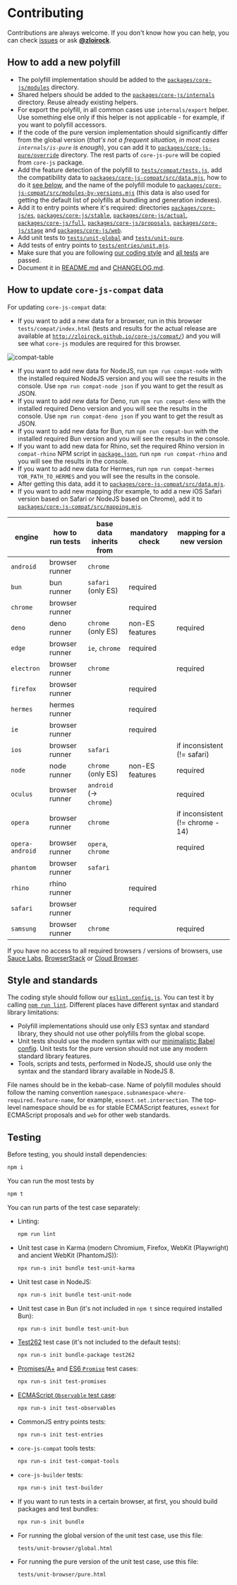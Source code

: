 # Contributing

Contributions are always welcome. If you don't know how you can help, you can check [issues](https://github.com/zloirock/core-js/issues) or ask [**@zloirock**](https://github.com/zloirock).

## How to add a new polyfill

- The polyfill implementation should be added to the [`packages/core-js/modules`](./packages/core-js/modules) directory.
- Shared helpers should be added to the [`packages/core-js/internals`](./packages/core-js/internals) directory. Reuse already existing helpers.
- For export the polyfill, in all common cases use `internals/export` helper. Use something else only if this helper is not applicable - for example, if you want to polyfill accessors.
- If the code of the pure version implementation should significantly differ from the global version (*that's not a frequent situation, in most cases `internals/is-pure` is enough*), you can add it to [`packages/core-js-pure/override`](./packages/core-js-pure/override) directory. The rest parts of `core-js-pure` will be copied from `core-js` package.
- Add the feature detection of the polyfill to [`tests/compat/tests.js`](./tests/compat/tests.js), add the compatibility data to [`packages/core-js-compat/src/data.mjs`](./packages/core-js-compat/src/data.mjs), how to do it [see below](#how-to-update-core-js-compat-data), and the name of the polyfill module to [`packages/core-js-compat/src/modules-by-versions.mjs`](./packages/core-js-compat/src/modules-by-versions.mjs) (this data is also used for getting the default list of polyfills at bundling and generation indexes).
- Add it to entry points where it's required: directories [`packages/core-js/es`](./packages/core-js/es), [`packages/core-js/stable`](./packages/core-js/stable), [`packages/core-js/actual`](./packages/core-js/actual), [`packages/core-js/full`](./packages/core-js/full), [`packages/core-js/proposals`](./packages/core-js/proposals), [`packages/core-js/stage`](./packages/core-js/stage) and [`packages/core-js/web`](./packages/core-js/web).
- Add unit tests to [`tests/unit-global`](./tests/unit-global) and [`tests/unit-pure`](./tests/unit-pure).
- Add tests of entry points to [`tests/entries/unit.mjs`](./tests/entries/unit.mjs).
- Make sure that you are following [our coding style](#style-and-standards) and [all tests](#testing) are passed.
- Document it in [README.md](./README.md) and [CHANGELOG.md](./CHANGELOG.md).

## How to update `core-js-compat` data

For updating `core-js-compat` data:

- If you want to add a new data for a browser, run in this browser `tests/compat/index.html` (tests and results for the actual release are available at [`http://zloirock.github.io/core-js/compat/`](http://zloirock.github.io/core-js/compat/)) and you will see what `core-js` modules are required for this browser.

![compat-table](https://user-images.githubusercontent.com/2213682/180694428-856bcd0f-cab3-446f-be1a-2f669614dcc0.png)

- If you want to add new data for NodeJS, run `npm run compat-node` with the installed required NodeJS version and you will see the results in the console. Use `npm run compat-node json` if you want to get the result as JSON.
- If you want to add new data for Deno, run `npm run compat-deno` with the installed required Deno version and you will see the results in the console. Use `npm run compat-deno json` if you want to get the result as JSON.
- If you want to add new data for Bun, run `npm run compat-bun` with the installed required Bun version and you will see the results in the console.
- If you want to add new data for Rhino, set the required Rhino version in `compat-rhino` NPM script in [`package.json`](./package.json), run `npm run compat-rhino` and you will see the results in the console.
- If you want to add new data for Hermes, run `npm run compat-hermes YOR_PATH_TO_HERMES` and you will see the results in the console.
- After getting this data, add it to [`packages/core-js-compat/src/data.mjs`](./packages/core-js-compat/src/data.mjs).
- If you want to add new mapping (for example, to add a new iOS Safari version based on Safari or NodeJS based on Chrome), add it to [`packages/core-js-compat/src/mapping.mjs`](./packages/core-js-compat/src/mapping.mjs).

engine          | how to run tests | base data inherits from | mandatory check | mapping for a new version
---             | ---              | ---                     | ---             | ---
`android`       | browser runner   | `chrome`                |                 |
`bun`           | bun runner       | `safari` (only ES)      | required        |
`chrome`        | browser runner   |                         | required        |
`deno`          | deno runner      | `chrome` (only ES)      | non-ES features | required
`edge`          | browser runner   | `ie`, `chrome`          | required        |
`electron`      | browser runner   | `chrome`                |                 | required
`firefox`       | browser runner   |                         | required        |
`hermes`        | hermes runner    |                         | required        |
`ie`            | browser runner   |                         | required        |
`ios`           | browser runner   | `safari`                |                 | if inconsistent (!= safari)
`node`          | node runner      | `chrome` (only ES)      | non-ES features | required
`oculus`        | browser runner   | `android` (-> `chrome`) |                 | required
`opera`         | browser runner   | `chrome`                |                 | if inconsistent (!= chrome - 14)
`opera-android` | browser runner   | `opera`, `chrome`       |                 | required
`phantom`       | browser runner   | `safari`                |                 |
`rhino`         | rhino runner     |                         | required        |
`safari`        | browser runner   |                         | required        |
`samsung`       | browser runner   | `chrome`                |                 | required

If you have no access to all required browsers / versions of browsers, use [Sauce Labs](https://saucelabs.com/), [BrowserStack](https://www.browserstack.com/) or [Cloud Browser](https://ieonchrome.com/).

## Style and standards

The coding style should follow our [`eslint.config.js`](./tests/eslint/eslint.config.js). You can test it by calling [`npm run lint`](#testing). Different places have different syntax and standard library limitations:
- Polyfill implementations should use only ES3 syntax and standard library, they should not use other polyfills from the global scope.
- Unit tests should use the modern syntax with our [minimalistic Babel config](./babel.config.js). Unit tests for the pure version should not use any modern standard library features.
- Tools, scripts and tests, performed in NodeJS, should use only the syntax and the standard library available in NodeJS 8.

File names should be in the kebab-case. Name of polyfill modules should follow the naming convention `namespace.subnamespace-where-required.feature-name`, for example, `esnext.set.intersection`. The top-level namespace should be `es` for stable ECMAScript features, `esnext` for ECMAScript proposals and `web` for other web standards.

## Testing

Before testing, you should install dependencies:
```sh
npm i
```
You can run the most tests by
```sh
npm t
```
You can run parts of the test case separately:
- Linting:
  ```sh
  npm run lint
  ```
- Unit test case in Karma (modern Chromium, Firefox, WebKit (Playwright) and ancient WebKit (PhantomJS)):
  ```sh
  npx run-s init bundle test-unit-karma
  ```
- Unit test case in NodeJS:
  ```sh
  npx run-s init bundle test-unit-node
  ```
- Unit test case in Bun (it's not included in `npm t` since required installed Bun):
  ```sh
  npx run-s init bundle test-unit-bun
  ```
- [Test262](https://github.com/tc39/test262) test case (it's not included to the default tests):
  ```sh
  npx run-s init bundle-package test262
  ```
- [Promises/A+](https://github.com/promises-aplus/promises-tests) and [ES6 `Promise`](https://github.com/promises-es6/promises-es6) test cases:
  ```sh
  npx run-s init test-promises
  ```
- [ECMAScript `Observable` test case](https://github.com/tc39/proposal-observable):
  ```sh
  npx run-s init test-observables
  ```
- CommonJS entry points tests:
  ```sh
  npx run-s init test-entries
  ```
- `core-js-compat` tools tests:
  ```sh
  npx run-s init test-compat-tools
  ```
- `core-js-builder` tests:
  ```sh
  npx run-s init test-builder
  ```
- If you want to run tests in a certain browser, at first, you should build packages and test bundles:
  ```sh
  npx run-s init bundle
  ```
- For running the global version of the unit test case, use this file:
  ```sh
  tests/unit-browser/global.html
  ```
- For running the pure version of the unit test case, use this file:
  ```sh
  tests/unit-browser/pure.html
  ```
